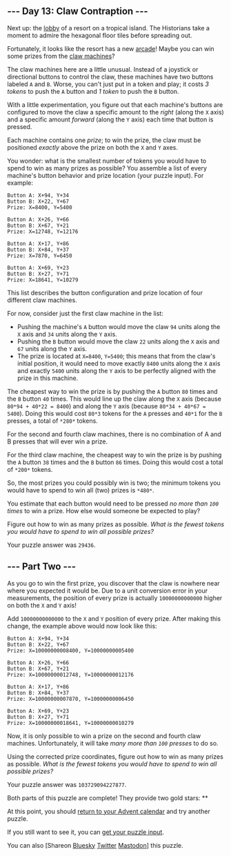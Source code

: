 \--- Day 13: Claw Contraption ---
----------

Next up: the [lobby](/2020/day/24) of a resort on a tropical island. The Historians take a moment to admire the hexagonal floor tiles before spreading out.

Fortunately, it looks like the resort has a new [arcade](https://en.wikipedia.org/wiki/Amusement_arcade)! Maybe you can win some prizes from the [claw machines](https://en.wikipedia.org/wiki/Claw_machine)?

The claw machines here are a little unusual. Instead of a joystick or directional buttons to control the claw, these machines have two buttons labeled `A` and `B`. Worse, you can't just put in a token and play; it costs *3 tokens* to push the `A` button and *1 token* to push the `B` button.

With a little experimentation, you figure out that each machine's buttons are configured to move the claw a specific amount to the *right* (along the `X` axis) and a specific amount *forward* (along the `Y` axis) each time that button is pressed.

Each machine contains one *prize*; to win the prize, the claw must be positioned *exactly* above the prize on both the `X` and `Y` axes.

You wonder: what is the smallest number of tokens you would have to spend to win as many prizes as possible? You assemble a list of every machine's button behavior and prize location (your puzzle input). For example:

```
Button A: X+94, Y+34
Button B: X+22, Y+67
Prize: X=8400, Y=5400

Button A: X+26, Y+66
Button B: X+67, Y+21
Prize: X=12748, Y=12176

Button A: X+17, Y+86
Button B: X+84, Y+37
Prize: X=7870, Y=6450

Button A: X+69, Y+23
Button B: X+27, Y+71
Prize: X=18641, Y=10279

```

This list describes the button configuration and prize location of four different claw machines.

For now, consider just the first claw machine in the list:

* Pushing the machine's `A` button would move the claw `94` units along the `X` axis and `34` units along the `Y` axis.
* Pushing the `B` button would move the claw `22` units along the `X` axis and `67` units along the `Y` axis.
* The prize is located at `X=8400`, `Y=5400`; this means that from the claw's initial position, it would need to move exactly `8400` units along the `X` axis and exactly `5400` units along the `Y` axis to be perfectly aligned with the prize in this machine.

The cheapest way to win the prize is by pushing the `A` button `80` times and the `B` button `40` times. This would line up the claw along the `X` axis (because `80*94 + 40*22 = 8400`) and along the `Y` axis (because `80*34 + 40*67 = 5400`). Doing this would cost `80*3` tokens for the `A` presses and `40*1` for the `B` presses, a total of `*280*` tokens.

For the second and fourth claw machines, there is no combination of A and B presses that will ever win a prize.

For the third claw machine, the cheapest way to win the prize is by pushing the `A` button `38` times and the `B` button `86` times. Doing this would cost a total of `*200*` tokens.

So, the most prizes you could possibly win is two; the minimum tokens you would have to spend to win all (two) prizes is `*480*`.

You estimate that each button would need to be pressed *no more than `100` times* to win a prize. How else would someone be expected to play?

Figure out how to win as many prizes as possible. *What is the fewest tokens you would have to spend to win all possible prizes?*

Your puzzle answer was `29436`.

\--- Part Two ---
----------

As you go to win the first prize, you discover that the claw is nowhere near where you expected it would be. Due to a unit conversion error in your measurements, the position of every prize is actually `10000000000000` higher on both the `X` and `Y` axis!

Add `10000000000000` to the `X` and `Y` position of every prize. After making this change, the example above would now look like this:

```
Button A: X+94, Y+34
Button B: X+22, Y+67
Prize: X=10000000008400, Y=10000000005400

Button A: X+26, Y+66
Button B: X+67, Y+21
Prize: X=10000000012748, Y=10000000012176

Button A: X+17, Y+86
Button B: X+84, Y+37
Prize: X=10000000007870, Y=10000000006450

Button A: X+69, Y+23
Button B: X+27, Y+71
Prize: X=10000000018641, Y=10000000010279

```

Now, it is only possible to win a prize on the second and fourth claw machines. Unfortunately, it will take *many more than `100` presses* to do so.

Using the corrected prize coordinates, figure out how to win as many prizes as possible. *What is the fewest tokens you would have to spend to win all possible prizes?*

Your puzzle answer was `103729094227877`.

Both parts of this puzzle are complete! They provide two gold stars: \*\*

At this point, you should [return to your Advent calendar](/2024) and try another puzzle.

If you still want to see it, you can [get your puzzle input](13/input).

You can also [Shareon [Bluesky](https://bsky.app/intent/compose?text=I%27ve+completed+%22Claw+Contraption%22+%2D+Day+13+%2D+Advent+of+Code+2024+%23AdventOfCode+https%3A%2F%2Fadventofcode%2Ecom%2F2024%2Fday%2F13) [Twitter](https://twitter.com/intent/tweet?text=I%27ve+completed+%22Claw+Contraption%22+%2D+Day+13+%2D+Advent+of+Code+2024&url=https%3A%2F%2Fadventofcode%2Ecom%2F2024%2Fday%2F13&related=ericwastl&hashtags=AdventOfCode) [Mastodon](javascript:void(0);)] this puzzle.
